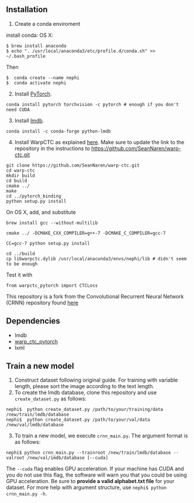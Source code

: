 ## Installation
1. Create a conda enviroment

install conda:
OS X:
```
$ brew install anaconda
$ echo ". /usr/local/anaconda3/etc/profile.d/conda.sh" >> ~/.bash_profile
```
Then
```
$  conda create --name nephi
$  conda activate nephi
```

2. Install [PyTorch](http://pytorch.org/).
```
conda install pytorch torchvision -c pytorch # enough if you don't need CUDA
```
3. Install [lmdb](https://lmdb.readthedocs.io/en/release/).

```
conda install -c conda-forge python-lmdb
```
4. Install WarpCTC as explained [here](https://github.com/SeanNaren/warp-ctc/tree/pytorch_bindings/pytorch_binding).
Make sure to update the link to the repository in the instructions to https://github.com/SeanNaren/warp-ctc.git 

```
git clone https://github.com/SeanNaren/warp-ctc.git
cd warp-ctc
mkdir build
cd build
cmake ../
make
cd ../pytorch_binding
python setup.py install
```
On OS X, add, and substitute
```
brew install gcc --without-multilib

cmake ../ -DCMAKE_CXX_COMPILER=g++-7 -DCMAKE_C_COMPILER=gcc-7 

CC=gcc-7 python setup.py install

cd ../build
cp libwarpctc.dylib /usr/local/anaconda3/envs/nephi/lib # didn't seem to be enough
```

Test it with
```
from warpctc_pytorch import CTCLoss
```

This repository is a fork from the Convolutional Recurrent Neural Network (CRNN) repository found [here](https://github.com/meijieru/crnn.pytorch)



## Dependencies
* lmdb
* [warp_ctc_pytorch](https://github.com/SeanNaren/warp-ctc/tree/pytorch_bindings/pytorch_binding)
* lxml


## Train a new model
1. Construct dataset following original guide. For training with variable length, please sort the image according to the text length.
2. To create the lmdb database, clone this repository and use ``create_dataset.py`` as follows:  
```
nephi$  python create_dataset.py /path/to/your/training/data /new/train/lmdb/database
nephi$  python create_dataset.py /path/to/your/val/data /new/val/lmdb/database
```
3. To train a new model, we execute `crnn_main.py`. The argument format is as follows:
```
nephi$ python crnn_main.py --trainroot /new/train/lmdb/database --valroot /new/val/imdb/database [--cuda]
```
The `--cuda` flag enables GPU acceleration. If your machine has CUDA and you do not use this flag, the software will warn you that you could be using GPU acceleration. Be sure to **provide a valid alphabet.txt file** for your dataset. For more help with argument structure, use `nephi$ python crnn_main.py -h`.

